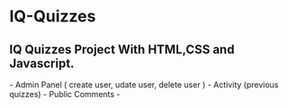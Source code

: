 # IQ-Quizzes

<h2>IQ Quizzes Project With HTML,CSS and Javascript.</h2>
- Admin Panel ( create user, udate user, delete user )
- Activity (previous quizzes)
- Public Comments
- 
